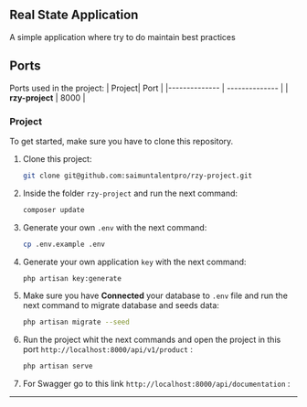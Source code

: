 ## Real State Application
A simple application where try to do maintain best practices

## Ports

Ports used in the project:
| Project| Port |
|-------------- | -------------- |
| **rzy-project** | 8000 |


### Project

To get started, make sure you have to clone this repository.

1. Clone this project:

   ```sh
   git clone git@github.com:saimuntalentpro/rzy-project.git
   ```
2. Inside the folder `rzy-project` and run the next command:

   ```sh
   composer update
   ```

3. Generate your own `.env` with the next command:

   ```sh
   cp .env.example .env
   ```
4. Generate your own application `key` with the next command:

   ```sh
   php artisan key:generate
   ```
5. Make sure you have **Connected** your database to `.env` file and run the next command to migrate database and seeds data:

   ```sh
   php artisan migrate --seed
   ```

6. Run the project whit the next commands and open the project in this port `http://localhost:8000/api/v1/product` :

   ```sh
   php artisan serve
   ```
6. For Swagger go to this link `http://localhost:8000/api/documentation` :
---
